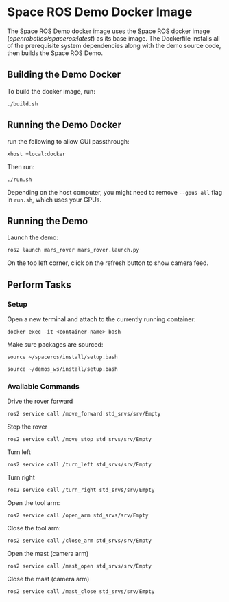 # Space ROS Demo Docker Image

The Space ROS Demo docker image uses the Space ROS docker image (*openrobotics/spaceros:latest*) as its base image. The Dockerfile installs all of the prerequisite system dependencies along with the demo source code, then builds the Space ROS Demo.

## Building the Demo Docker

To build the docker image, run:

```
./build.sh
```

## Running the Demo Docker

run the following to allow GUI passthrough:
```
xhost +local:docker
```

Then run:
```
./run.sh
```

Depending on the host computer, you might need to remove ```--gpus all``` flag in ```run.sh```, which uses your GPUs.

## Running the Demo

Launch the demo:
```
ros2 launch mars_rover mars_rover.launch.py
```

On the top left corner, click on the refresh button to show camera feed.

## Perform Tasks

### Setup

Open a new terminal and attach to the currently running container:

```
docker exec -it <container-name> bash
```

Make sure packages are sourced:

```
source ~/spaceros/install/setup.bash
```

```
source ~/demos_ws/install/setup.bash
```

### Available Commands

Drive the rover forward

```
ros2 service call /move_forward std_srvs/srv/Empty
```

Stop the rover

```
ros2 service call /move_stop std_srvs/srv/Empty
```

Turn left

```
ros2 service call /turn_left std_srvs/srv/Empty
```

Turn right

```
ros2 service call /turn_right std_srvs/srv/Empty
```

Open the tool arm:

```
ros2 service call /open_arm std_srvs/srv/Empty
```

Close the tool arm:

```
ros2 service call /close_arm std_srvs/srv/Empty
```

Open the mast (camera arm)

```
ros2 service call /mast_open std_srvs/srv/Empty
```

Close the mast (camera arm)

```
ros2 service call /mast_close std_srvs/srv/Empty
```
